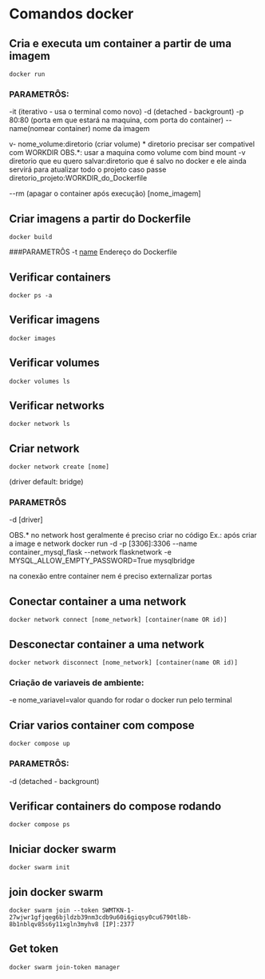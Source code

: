 # Comandos docker

## Cria e executa um container a partir de uma imagem
```console
docker run
```
### PARAMETRÔS:
-it (iterativo - usa o terminal como novo)
-d (detached - backgrount)
-p 80:80 (porta em que estará na maquina, com porta do container)
--name(nomear container)
nome da imagem

v- nome_volume:diretorio (criar volume) * diretorio precisar ser compativel com WORKDIR
OBS.*: 
usar a maquina como volume com bind mount
-v diretorio que eu quero salvar:diretorio que é salvo no docker
e ele ainda servirá para atualizar todo o projeto caso passe
diretorio_projeto:WORKDIR_do_Dockerfile


--rm (apagar o container após execução)
[nome_imagem]



## Criar imagens a partir do Dockerfile
```console
docker build
```

###PARAMETRÔS
-t [name](name:tagVersion)
Endereço do Dockerfile

## Verificar containers
```console
docker ps -a
```

## Verificar imagens
```console
docker images
```


## Verificar volumes
```console
docker volumes ls
```

## Verificar networks
```console
docker network ls
```

## Criar network
```console
docker network create [nome]
```
(driver default: bridge)

### PARAMETRÔS
-d [driver]

OBS.* no network host geralmente é preciso criar no código
Ex.: após criar a image e network 
docker run -d -p [3306]:3306 --name container_mysql_flask  --network flasknetwork -e MYSQL_ALLOW_EMPTY_PASSWORD=True mysqlbridge

na conexão entre container nem é preciso externalizar portas

## Conectar container a uma network
```console
docker network connect [nome_network] [container(name OR id)]
```

## Desconectar container a uma network
```console
docker network disconnect [nome_network] [container(name OR id)]
```

### Criação de variaveis de ambiente:
-e nome_variavel=valor
quando for rodar o docker run pelo terminal

## Criar varios container com compose
```console
docker compose up
```

### PARAMETRÔS:
-d (detached - backgrount)

## Verificar containers do compose rodando
```console
docker compose ps
```

## Iniciar docker swarm
```console
docker swarm init
```

## join docker swarm
```console
docker swarm join --token SWMTKN-1-27wjwr1gfjqeg6bjldzb39nm3cdb9u60i6giqsy0cu6790tl8b-8b1nblqv85s6y11xgln3myhv8 [IP]:2377
```

## Get token
```console
docker swarm join-token manager
```
